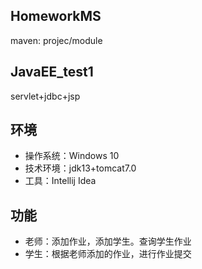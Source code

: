 ## HomeworkMS
maven: projec/module
## JavaEE_test1
servlet+jdbc+jsp

## 环境
- 操作系统：Windows 10
- 技术环境：jdk13+tomcat7.0
- 工具：Intellij Idea
## 功能
- 老师：添加作业，添加学生。查询学生作业
- 学生：根据老师添加的作业，进行作业提交
